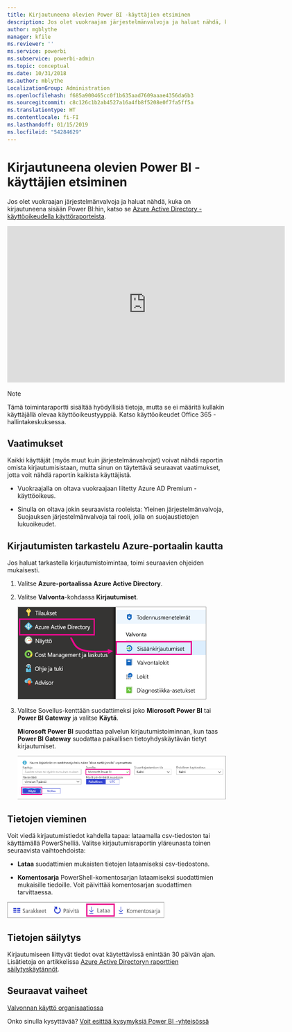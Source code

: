 ```yaml
---
title: Kirjautuneena olevien Power BI -käyttäjien etsiminen
description: Jos olet vuokraajan järjestelmänvalvoja ja haluat nähdä, kuka on kirjautuneena sisään Power BI:hin, voit katsoa sen Azure Active Directory ‑käyttöoikeudella käyttöraporteista.
author: mgblythe
manager: kfile
ms.reviewer: ''
ms.service: powerbi
ms.subservice: powerbi-admin
ms.topic: conceptual
ms.date: 10/31/2018
ms.author: mblythe
LocalizationGroup: Administration
ms.openlocfilehash: f685a900465cc0f1b635aad7609aaae4356da6b3
ms.sourcegitcommit: c8c126c1b2ab4527a16a4fb8f5208e0f7fa5ff5a
ms.translationtype: HT
ms.contentlocale: fi-FI
ms.lasthandoff: 01/15/2019
ms.locfileid: "54284629"
---
```

# <a name="find-power-bi-users-that-have-signed-in"></a>Kirjautuneena olevien Power BI -käyttäjien etsiminen

Jos olet vuokraajan järjestelmänvalvoja ja haluat nähdä, kuka on kirjautuneena sisään Power BI:hin, katso se [Azure Active Directory -käyttöoikeudella käyttöraporteista](/azure/active-directory/reports-monitoring/concept-sign-ins).

<iframe width="640" height="360" src="https://www.youtube.com/embed/1AVgh9w9VM8?showinfo=0" frameborder="0" allowfullscreen></iframe>

> [!NOTE]
> Tämä toimintaraportti sisältää hyödyllisiä tietoja, mutta se ei määritä kullakin käyttäjällä olevaa käyttöoikeustyyppiä. Katso käyttöoikeudet Office 365 -hallintakeskuksessa.

## <a name="requirements"></a>Vaatimukset

Kaikki käyttäjät (myös muut kuin järjestelmänvalvojat) voivat nähdä raportin omista kirjautumisistaan, mutta sinun on täytettävä seuraavat vaatimukset, jotta voit nähdä raportin kaikista käyttäjistä.

* Vuokraajalla on oltava vuokraajaan liitetty Azure AD Premium -käyttöoikeus.

* Sinulla on oltava jokin seuraavista rooleista: Yleinen järjestelmänvalvoja, Suojauksen järjestelmänvalvoja tai rooli, jolla on suojaustietojen lukuoikeudet.

## <a name="use-the-azure-portal-to-view-sign-ins"></a>Kirjautumisten tarkastelu Azure-portaalin kautta

Jos haluat tarkastella kirjautumistoimintaa, toimi seuraavien ohjeiden mukaisesti.

1. Valitse **Azure-portaalissa** **Azure Active Directory**.

1. Valitse **Valvonta**-kohdassa **Kirjautumiset**.
   
    ![Azure AD -kirjautumiset](media/service-admin-access-usage/azure-portal-sign-ins.png)

1. Valitse Sovellus-kenttään suodattimeksi joko **Microsoft Power BI** tai **Power BI Gateway** ja valitse **Käytä**.

    **Microsoft Power BI** suodattaa palvelun kirjautumistoiminnan, kun taas **Power BI Gateway** suodattaa paikallisen tietoyhdyskäytävän tietyt kirjautumiset.
   
    ![Suodata kirjautumiset](media/service-admin-access-usage/sign-in-filter.png)

## <a name="export-the-data"></a>Tietojen vieminen

Voit viedä kirjautumistiedot kahdella tapaa: lataamalla csv-tiedoston tai käyttämällä PowerShelliä. Valitse kirjautumisraportin yläreunasta toinen seuraavista vaihtoehdoista:

* **Lataa** suodattimien mukaisten tietojen lataamiseksi csv-tiedostona.

* **Komentosarja** PowerShell-komentosarjan lataamiseksi suodattimien mukaisille tiedoille. Voit päivittää komentosarjan suodattimen tarvittaessa.

![Lataa csv-tiedosto tai komentosarja](media/service-admin-access-usage/download-sign-in-data-csv.png)

## <a name="data-retention"></a>Tietojen säilytys

Kirjautumiseen liittyvät tiedot ovat käytettävissä enintään 30 päivän ajan. Lisätietoja on artikkelissa [Azure Active Directoryn raporttien säilytyskäytännöt](/azure/active-directory/reports-monitoring/reference-reports-data-retention).

## <a name="next-steps"></a>Seuraavat vaiheet

[Valvonnan käyttö organisaatiossa](service-admin-auditing.md)

Onko sinulla kysyttävää? [Voit esittää kysymyksiä Power BI -yhteisössä](https://community.powerbi.com/)

